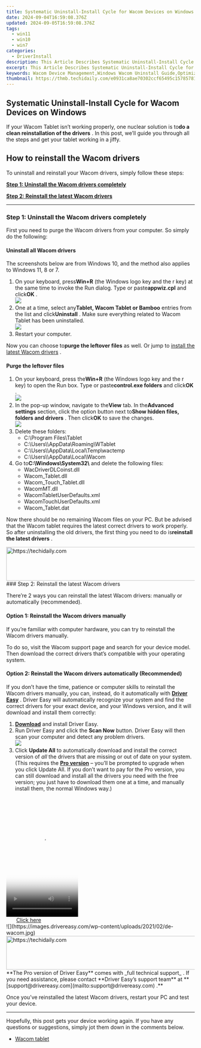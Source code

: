 ```yaml
---
title: Systematic Uninstall-Install Cycle for Wacom Devices on Windows
date: 2024-09-04T16:59:08.376Z
updated: 2024-09-05T16:59:08.376Z
tags:
  - win11
  - win10
  - win7
categories:
  - DriverInstall
description: This Article Describes Systematic Uninstall-Install Cycle for Wacom Devices on Windows
excerpt: This Article Describes Systematic Uninstall-Install Cycle for Wacom Devices on Windows
keywords: Wacom Device Management,Windows Wacom Uninstall Guide,Optimize Wacom Usage,Uninstall Wacom Software From PC,Systematic Wacom Setup,Wacom Device Uninstallation Tips,Streamline Wacom Software on Windows
thumbnail: https://thmb.techidaily.com/e0931ca8ae70302ccf65495c157857813d9635f220741e3706882a186a67e4d8.jpg
---
```


## Systematic Uninstall-Install Cycle for Wacom Devices on Windows

 If your Wacom Tablet isn’t working properly, one nuclear solution is to**do a clean reinstallation of the drivers** . In this post, we’ll guide you through all the steps and get your tablet working in a jiffy.

## How to reinstall the Wacom drivers

To uninstall and reinstall your Wacom drivers, simply follow these steps:

**[Step 1: Uninstall the Wacom drivers completely](#step1)**

**[Step 2: Reinstall the latest Wacom drivers](#step2)**

---

### Step 1: Uninstall the Wacom drivers completely

 First you need to purge the Wacom drivers from your computer. So simply do the following:

#### Uninstall all Wacom drivers

 The screenshots below are from Windows 10, and the method also applies to Windows 11, 8 or 7.

1. On your keyboard, press**Win+R** (the Windows logo key and the r key) at the same time to invoke the Run dialog. Type or paste**appwiz.cpl** and click**OK** .  
![](https://images.drivereasy.com/wp-content/uploads/2021/02/run-box-appwiz-cpl.jpg)
2. One at a time, select any**Tablet, Wacom Tablet or Bamboo** entries from the list and click**Uninstall** . Make sure everything related to Wacom Tablet has been uninstalled.  
![](https://images.drivereasy.com/wp-content/uploads/2021/02/uninstall-wacom-driver-1.jpg)
3. Restart your computer.

 Now you can choose to**purge the leftover files** as well. Or jump to [install the latest Wacom drivers](#step2) .

#### Purge the leftover files

1. On your keyboard, press the**Win+R** (the Windows logo key and the r key) to open the Run box. Type or paste**control.exe folders** and click**OK** .  
![](https://images.drivereasy.com/wp-content/uploads/2021/02/run-open-folders-settings-unhide-1.jpg)
2. In the pop-up window, navigate to the**View** tab. In the**Advanced settings** section, click the option button next to**Show hidden files, folders and drivers** . Then click**OK** to save the changes.  
![](https://images.drivereasy.com/wp-content/uploads/2021/02/run-open-folders-settings-unhide-2.jpg)
3. Delete these folders:  
   * C:\\Program Files\\Tablet  
   * C:\\Users\\<user>\\AppData\\Roaming\\WTablet  
   * C:\\Users\\<user>\\AppData\\Local\\Temp\\wactemp  
   * C:\\Users\\<user>\\AppData\\Local\\Wacom
4. Go to**C:\\Windows\\System32\\** and delete the following files:  
   * WacDriverDLCoinst.dll  
   * Wacom\_Tablet.dll  
   * Wacom\_Touch\_Tablet.dll  
   * WacomMT.dll  
   * WacomTabletUserDefaults.xml  
   * WacomTouchUserDefaults.xml  
   * Wacom\_Tablet.dat

 Now there should be no remaining Wacom files on your PC. But be advised that the Wacom tablet requires the latest correct drivers to work properly. So after uninstalling the old drivers, the first thing you need to do is**reinstall the latest drivers** .

<!-- affiliate ads begin -->
<a href="https://coinrule.sjv.io/c/5597632/1958378/18409" target="_top" id="1958378">
  <img src="//a.impactradius-go.com/display-ad/18409-1958378" border="0" alt="https://techidaily.com" width="728" height="90"/>
</a>
<img height="0" width="0" src="https://coinrule.sjv.io/i/5597632/1958378/18409" style="position:absolute;visibility:hidden;" border="0" />
<!-- affiliate ads end -->
### Step 2: Reinstall the latest Wacom drivers

 There’re 2 ways you can reinstall the latest Wacom drivers: manually or automatically (recommended).

#### Option 1: Reinstall the Wacom drivers manually

 If you’re familiar with computer hardware, you can try to reinstall the Wacom drivers manually.

 To do so, visit the Wacom support page and search for your device model. Then download the correct drivers that’s compatible with your operating system.

#### Option 2: Reinstall the Wacom drivers automatically (Recommended)

 If you don’t have the time, patience or computer skills to reinstall the Wacom drivers manually, you can, instead, do it automatically with **[Driver Easy](https://tools.techidaily.com/drivereasy/download/)**  . Driver Easy will automatically recognize your system and find the correct drivers for your exact device, and your Windows version, and it will download and install them correctly:

1. **[Download](https://tools.techidaily.com/drivereasy/download/)**  and install Driver Easy.
2. Run Driver Easy and click the **Scan Now** button. Driver Easy will then scan your computer and detect any problem drivers.  
![](https://images.drivereasy.com/wp-content/uploads/2020/08/Scan-now.jpg)
3. Click **Update All** to automatically download and install the correct version of _all_ the drivers that are missing or out of date on your system.(This requires the **[Pro version](https://tools.techidaily.com/drivereasy/download/)**  – you’ll be prompted to upgrade when you click Update All. If you don’t want to pay for the Pro version, you can still download and install all the drivers you need with the free version; you just have to download them one at a time, and manually install them, the normal Windows way.)  
<!-- affiliate ads begin -->
<span id="1630055">
					<video width="192" height="320" style="cursor:pointer"
           poster="//a.impactradius-go.com/display-clicktoplayimage/1630055.png"
           onclick="if(!this.playClicked){this.play();this.setAttribute('controls',true);this.playClicked=true;}">
	   <source src="//a.impactradius-go.com/display-ad/18460-1630055">
	   <img src="//a.impactradius-go.com/display-clicktoplayimage/1630055.png" style="border: none; height: 100%; width: 100%; object-fit: contain">
	</video>
	<div style="width:120px;text-align:center"><a href="javascript:window.open(decodeURIComponent('https%3A%2F%2Fcaperobbin.sjv.io%2Fc%2F5597632%2F1630055%2F18460'), '_blank');void(0);">Click here</a></div>
</span>
<img height="0" width="0" src="https://imp.pxf.io/i/5597632/1630055/18460" style="position:absolute;visibility:hidden;" border="0" />
<!-- affiliate ads end -->
![](https://images.drivereasy.com/wp-content/uploads/2021/02/de-wacom.jpg)

<!-- affiliate ads begin -->
<a href="https://appsumo.8odi.net/c/5597632/2049383/7443" target="_top" id="2049383">
  <img src="//a.impactradius-go.com/display-ad/7443-2049383" border="0" alt="https://techidaily.com" width="728" height="90"/>
</a>
<img height="0" width="0" src="https://appsumo.8odi.net/i/5597632/2049383/7443" style="position:absolute;visibility:hidden;" border="0" />
<!-- affiliate ads end -->
**The Pro version of Driver Easy** comes with _full technical support_ . If you need assistance, please contact **Driver Easy’s support team** at **[support@drivereasy.com](mailto:support@drivereasy.com) .**

 Once you’ve reinstalled the latest Wacom drivers, restart your PC and test your device.

---

 Hopefully, this post gets your device working again. If you have any questions or suggestions, simply jot them down in the comments below.

* [Wacom tablet](https://store.drivereasy.com/order/cart.php?PRODS=4731822&QTY=1&AFFILIATE=108875)

<ins class="adsbygoogle"
     style="display:block"
     data-ad-format="autorelaxed"
     data-ad-client="ca-pub-7571918770474297"
     data-ad-slot="1223367746"></ins>



<ins class="adsbygoogle"
     style="display:block"
     data-ad-client="ca-pub-7571918770474297"
     data-ad-slot="8358498916"
     data-ad-format="auto"
     data-full-width-responsive="true"></ins>


